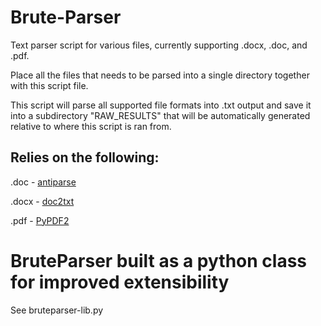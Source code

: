 # Brute-Parser

Text parser script for various files, currently supporting .docx, .doc, and .pdf.

Place all the files that needs to be parsed into a single directory together with this script file.

This script will parse all supported file formats into .txt output and save it into a subdirectory "RAW_RESULTS" that will be automatically generated relative to where this script is ran from.

## Relies on the following:

.doc - [antiparse](http://www.winfield.demon.nl/)

.docx - [doc2txt](https://github.com/ankushshah89/python-docx2txt)

.pdf - [PyPDF2](https://github.com/mstamy2/PyPDF2)


# BruteParser built as a python class for improved extensibility

See bruteparser-lib.py
